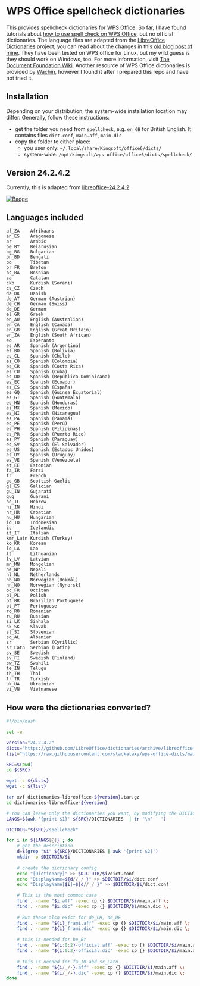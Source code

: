 # WPS Office spellcheck dictionaries

This provides spellcheck dictionaries for [WPS Office](https://www.wps.com/). So far, I have found tutorials about [how to use spell check on WPS Office](https://www.wps.com/academy/how-to-use-the-spell-check-quick-tutorials-1870938/), but no official dictionaries. The language files are adapted from the [LibreOffice Dictionaries](https://github.com/LibreOffice/dictionaries/) project, you can read about the changes in this [old blog post of mine](https://slackalaxy.com/2021/04/03/wps-office-v11-dictionary/). They have been tested on WPS office for Linux, but my wild guess is they should work on Windows, too. For more information, visit [The Document Foundation Wiki](https://wiki.documentfoundation.org/Development/Dictionaries). Another resource of WPS Office dictionaries is provided by [Wachin](https://github.com/wachin/wps-office-all-mui-win-language?tab=readme-ov-file#install-spell-checking-dictionaries), however I found it after I prepared this repo and have not tried it.

## Installation
Depending on your distribution, the system-wide installation location may differ. Generally, follow these instructions:
* get the folder you need from `spellcheck`, e.g. `en_GB` for British English. It contains files `dict.conf`, `main.aff`, `main.dic`
* copy the folder to either place:
   * you user only:  `~/.local/share/Kingsoft/office6/dicts/`
   * system-wide: `/opt/kingsoft/wps-office/office6/dicts/spellcheck/`

## Version 24.2.4.2
Currently, this is adapted from [libreoffice-24.2.4.2](https://github.com/LibreOffice/dictionaries/releases/tag/libreoffice-24.2.4.2)

[![Badge](https://img.shields.io/badge/download-v_24.2.4.2-green)](https://github.com/slackalaxy/wps-office-dicts/releases/tag/24.2.4.2)

## Languages included
```
af_ZA    Afrikaans
an_ES    Aragonese
ar       Arabic
be_BY    Belarusian
bg_BG    Bulgarian
bn_BD    Bengali
bo       Tibetan
br_FR    Breton
bs_BA    Bosnian
ca       Catalan
ckb      Kurdish (Sorani)
cs_CZ    Czech
da_DK    Danish
de_AT    German (Austrian)
de_CH    German (Swiss)
de_DE    German
el_GR    Greek
en_AU    English (Australian)
en_CA    English (Canada)
en_GB    English (Great Britain)
en_ZA    English (South African)
eo       Esperanto
es_AR    Spanish (Argentina)
es_BO    Spanish (Bolivia)
es_CL    Spanish (Chile)
es_CO    Spanish (Colombia)
es_CR    Spanish (Costa Rica)
es_CU    Spanish (Cuba)
es_DO    Spanish (República Dominicana)
es_EC    Spanish (Ecuador)
es_ES    Spanish (España)
es_GQ    Spanish (Guinea Ecuatorial)
es_GT    Spanish (Guatemala)
es_HN    Spanish (Honduras)
es_MX    Spanish (México)
es_NI    Spanish (Nicaragua)
es_PA    Spanish (Panamá)
es_PE    Spanish (Perú)
es_PH    Spanish (Filipinas)
es_PR    Spanish (Puerto Rico)
es_PY    Spanish (Paraguay)
es_SV    Spanish (El Salvador)
es_US    Spanish (Estados Unidos)
es_UY    Spanish (Uruguay)
es_VE    Spanish (Venezuela)
et_EE    Estonian
fa_IR    Farsi
fr       French
gd_GB    Scottish Gaelic
gl_ES    Galician
gu_IN    Gujarati
gug      Guarani
he_IL    Hebrew
hi_IN    Hindi
hr_HR    Croatian
hu_HU    Hungarian
id_ID    Indonesian
is       Icelandic
it_IT    Italian
kmr_Latn Kurdish (Turkey)
ko_KR    Korean
lo_LA    Lao
lt       Lithuanian
lv_LV    Latvian
mn_MN    Mongolian
ne_NP    Nepali
nl_NL    Netherlands
nb_NO    Norwegian (Bokmål)
nn_NO    Norwegian (Nynorsk)
oc_FR    Occitan
pl_PL    Polish
pt_BR    Brazilian Portuguese
pt_PT    Portuguese
ro_RO    Romanian
ru_RU    Russian
si_LK    Sinhala
sk_SK    Slovak
sl_SI    Slovenian
sq_AL    Albanian
sr       Serbian (Cyrillic)
sr_Latn  Serbian (Latin)
sv_SE    Swedish
sv_FI    Swedish (Finland)
sw_TZ    Swahili
te_IN    Telugu
th_TH    Thai
tr_TR    Turkish
uk_UA    Ukrainian
vi_VN    Vietnamese
```

## How were the dictionaries converted?
```sh
#!/bin/bash

set -e

version="24.2.4.2"
dicts="https://github.com/LibreOffice/dictionaries/archive/libreoffice-${version}/dictionaries-libreoffice-${version}.tar.gz"
list="https://raw.githubusercontent.com/slackalaxy/wps-office-dicts/main/DICTIONARIES"

SRC=$(pwd)
cd ${SRC}

wget -c ${dicts}
wget -c ${list}

tar xvf dictionaries-libreoffice-${version}.tar.gz
cd dictionaries-libreoffice-${version}

# You can leave only the dictionaries you want, by modifying the DICTIONARIES file
LANGS=$(awk '{print $1}' ${SRC}/DICTIONARIES  | tr '\n' ' ')

DICTDIR="${SRC}/spellcheck"

for i in ${LANGS[@]} ; do
	# get the description
	d=$(grep "$i" ${SRC}/DICTIONARIES | awk '{print $2}')
	mkdir -p $DICTDIR/$i
 
	# create the dictionary config
	echo "[Dictionary]" >> $DICTDIR/$i/dict.conf
	echo "DisplayName=${d//_/ }" >> $DICTDIR/$i/dict.conf
	echo "DisplayName[$i]=${d//_/ }" >> $DICTDIR/$i/dict.conf  

	# This is the most common case  
	find . -name "$i.aff" -exec cp {} $DICTDIR/$i/main.aff \;
	find . -name "$i.dic" -exec cp {} $DICTDIR/$i/main.dic \;
  
	# But these also exist for de_CH, de_DE
	find . -name "${i}_frami.aff" -exec cp {} $DICTDIR/$i/main.aff \;
	find . -name "${i}_frami.dic" -exec cp {} $DICTDIR/$i/main.dic \;  
  
	# this is needed for be_BY
	find . -name "${i:0:2}-official.aff" -exec cp {} $DICTDIR/$i/main.aff \;
	find . -name "${i:0:2}-official.dic" -exec cp {} $DICTDIR/$i/main.dic \;  
  
	# this is needed for fa_IR abd sr_Latn
	find . -name "${i/_/-}.aff" -exec cp {} $DICTDIR/$i/main.aff \;
	find . -name "${i/_/-}.dic" -exec cp {} $DICTDIR/$i/main.dic \;  
done
	
```
